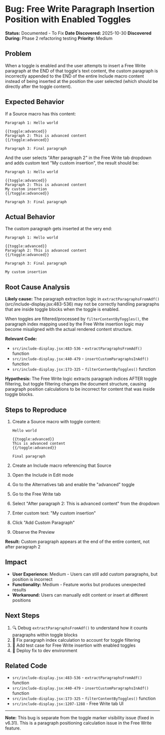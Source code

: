 # Bug: Free Write Paragraph Insertion Position with Enabled Toggles

**Status:** Documented - To Fix
**Date Discovered:** 2025-10-30
**Discovered During:** Phase 2 refactoring testing
**Priority:** Medium

## Problem

When a toggle is enabled and the user attempts to insert a Free Write paragraph at the END of that toggle's text content, the custom paragraph is incorrectly appended to the END of the entire Include macro content instead of being inserted at the position the user selected (which should be directly after the toggle content).

## Expected Behavior

If a Source macro has this content:
```
Paragraph 1: Hello world

{{toggle:advanced}}
Paragraph 2: This is advanced content
{{/toggle:advanced}}

Paragraph 3: Final paragraph
```

And the user selects "After paragraph 2" in the Free Write tab dropdown and adds custom text "My custom insertion", the result should be:
```
Paragraph 1: Hello world

{{toggle:advanced}}
Paragraph 2: This is advanced content
My custom insertion
{{/toggle:advanced}}

Paragraph 3: Final paragraph
```

## Actual Behavior

The custom paragraph gets inserted at the very end:
```
Paragraph 1: Hello world

{{toggle:advanced}}
Paragraph 2: This is advanced content
{{/toggle:advanced}}

Paragraph 3: Final paragraph

My custom insertion
```

## Root Cause Analysis

**Likely cause:** The paragraph extraction logic in `extractParagraphsFromAdf()` (src/include-display.jsx:483-536) may not be correctly handling paragraphs that are inside toggle blocks when the toggle is enabled.

When toggles are filtered/processed by `filterContentByToggles()`, the paragraph index mapping used by the Free Write insertion logic may become misaligned with the actual rendered content structure.

**Relevant Code:**
- `src/include-display.jsx:483-536` - `extractParagraphsFromAdf()` function
- `src/include-display.jsx:440-479` - `insertCustomParagraphsInAdf()` function
- `src/include-display.jsx:173-325` - `filterContentByToggles()` function

**Hypothesis:** The Free Write logic extracts paragraph indices AFTER toggle filtering, but toggle filtering changes the document structure, causing paragraph position calculations to be incorrect for content that was inside toggle blocks.

## Steps to Reproduce

1. Create a Source macro with toggle content:
   ```
   Hello world

   {{toggle:advanced}}
   This is advanced content
   {{/toggle:advanced}}

   Final paragraph
   ```

2. Create an Include macro referencing that Source
3. Open the Include in Edit mode
4. Go to the Alternatives tab and enable the "advanced" toggle
5. Go to the Free Write tab
6. Select "After paragraph 2: This is advanced content" from the dropdown
7. Enter custom text: "My custom insertion"
8. Click "Add Custom Paragraph"
9. Observe the Preview

**Result:** Custom paragraph appears at the end of the entire content, not after paragraph 2

## Impact

- **User Experience:** Medium - Users can still add custom paragraphs, but position is incorrect
- **Functionality:** Medium - Feature works but produces unexpected results
- **Workaround:** Users can manually edit content or insert at different positions

## Next Steps

1. 🔍 Debug `extractParagraphsFromAdf()` to understand how it counts paragraphs within toggle blocks
2. 🔧 Fix paragraph index calculation to account for toggle filtering
3. 🧪 Add test case for Free Write insertion with enabled toggles
4. 🚀 Deploy fix to dev environment

## Related Code

- `src/include-display.jsx:483-536` - `extractParagraphsFromAdf()` function
- `src/include-display.jsx:440-479` - `insertCustomParagraphsInAdf()` function
- `src/include-display.jsx:173-325` - `filterContentByToggles()` function
- `src/include-display.jsx:1207-1288` - Free Write tab UI

---

**Note:** This bug is separate from the toggle marker visibility issue (fixed in v6.31). This is a paragraph positioning calculation issue in the Free Write feature.
